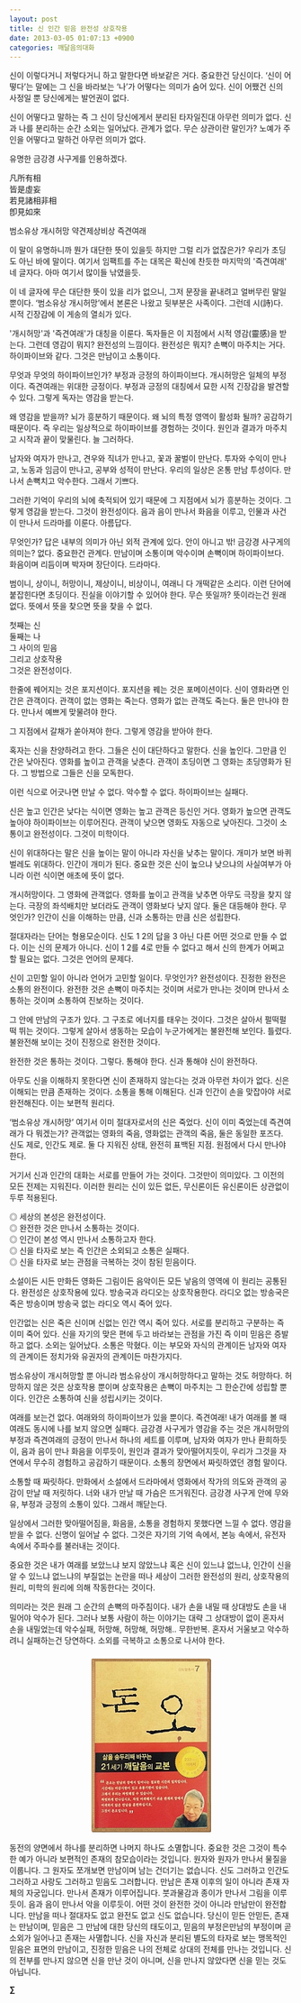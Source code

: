 ```yaml
---
layout: post
title: 신 인간 믿음 완전성 상호작용
date: 2013-03-05 01:07:13 +0900
categories: 깨달음의대화
---
```

신이 이렇다거니 저렇다거니 하고 말한다면 바보같은 거다. 중요한건 당신이다. ‘신이 어떻다’는 말에는 그 신을 바라보는 ‘나’가 어떻다는 의미가 숨어 있다. 신이 어쨌건 신의 사정일 뿐 당신에게는 발언권이 없다. 


  


신이 어떻다고 말하는 즉 그 신이 당신에게서 분리된 타자일진대 아무런 의미가 없다. 신과 나를 분리하는 순간 소외는 일어났다. 관계가 없다. 무슨 상관이란 말인가? 노예가 주인을 어떻다고 말하건 아무런 의미가 없다. 


  


유명한 금강경 사구게를 인용하겠다. 


  


凡所有相     
皆是虛妄     
若見諸相非相     
卽見如來


  


범소유상 개시허망 약견제상비상 즉견여래 


  


이 말이 유명하니까 뭔가 대단한 뜻이 있을듯 하지만 그럴 리가 없잖은가? 우리가 초딩도 아닌 바에 말이다. 여기서 임팩트를 주는 대목은 확신에 찬듯한 마지막의 '즉견여래' 네 글자다. 아마 여기서 많이들 낚였을듯. 


  


이 네 글자에 무슨 대단한 뜻이 있을 리가 없으니, 그저 문장을 끝내려고 얼버무린 말일 뿐이다. ‘범소유상 개시허망’에서 본론은 나왔고 뒷부분은 사족이다. 그런데 시(詩)다. 시적 긴장감에 이 게송의 열쇠가 있다. 


  


'개시허망'과 '즉견여래'가 대칭을 이룬다. 독자들은 이 지점에서 시적 영감(靈感)을 받는다. 그런데 영감이 뭐지? 완전성의 느낌이다. 완전성은 뭐지? 손뼉이 마주치는 거다. 하이파이브와 같다. 그것은 만남이고 소통이다. 


  


무엇과 무엇의 하이파이브인가? 부정과 긍정의 하이파이브다. 개시허망은 일체의 부정이다. 즉견여래는 위대한 긍정이다. 부정과 긍정의 대칭에서 묘한 시적 긴장감을 발견할 수 있다. 그렇게 독자는 영감을 받는다.


  


왜 영감을 받을까? 뇌가 흥분하기 때문이다. 왜 뇌의 특정 영역이 활성화 될까? 공감하기 때문이다. 즉 우리는 일상적으로 하이파이브를 경험하는 것이다. 원인과 결과가 마주치고 시작과 끝이 맞물린다. 늘 그러하다.


  


남자와 여자가 만나고, 견우와 직녀가 만나고, 꽃과 꿀벌이 만난다. 투자와 수익이 만나고, 노동과 임금이 만나고, 공부와 성적이 만난다. 우리의 일상은 온통 만남 투성이다. 만나서 손뼉치고 악수한다. 그래서 기쁘다.


  


그러한 기억이 우리의 뇌에 축적되어 있기 때문에 그 지점에서 뇌가 흥분하는 것이다. 그렇게 영감을 받는다. 그것이 완전성이다. 음과 음이 만나서 화음을 이루고, 인물과 사건이 만나서 드라마를 이룬다. 아름답다.


  


무엇인가? 답은 내부의 의미가 아닌 외적 관계에 있다. 안이 아니고 밖! 금강경 사구게의 의미는? 없다. 중요한건 관계다. 만남이며 소통이며 악수이며 손뼉이며 하이파이브다. 화음이며 리듬이며 박자며 장단이다. 드라마다. 


  


범이니, 상이니, 허망이니, 제상이니, 비상이니, 여래니 다 개떡같은 소리다. 이런 단어에 붙잡힌다면 초딩이다. 진실을 이야기할 수 있어야 한다. 무슨 뜻일까? 뜻이라는건 원래 없다. 뜻에서 뜻을 찾으면 뜻을 찾을 수 없다.


  


첫째는 신    
둘째는 나    
그 사이의 믿음    
그리고 상호작용    
그것은 완전성이다. 


  


한줄에 꿰어지는 것은 포지션이다. 포지션을 꿰는 것은 포메이션이다. 신이 영화라면 인간은 관객이다. 관객이 없는 영화는 죽는다. 영화가 없는 관객도 죽는다. 둘은 만나야 한다. 만나서 예쁘게 맞물려야 한다. 


  


그 지점에서 갈채가 쏟아져야 한다. 그렇게 영감을 받아야 한다. 


  


혹자는 신을 찬양하려고 한다. 그들은 신이 대단하다고 말한다. 신을 높인다. 그만큼 인간은 낮아진다. 영화를 높이고 관객을 낮춘다. 관객이 초딩이면 그 영화는 초딩영화가 된다. 그 방법으로 그들은 신을 모독한다. 


  


이런 식으로 어긋나면 만날 수 없다. 악수할 수 없다. 하이파이브는 실패다. 


  


신은 높고 인간은 낮다는 식이면 영화는 높고 관객은 등신인 거다. 영화가 높으면 관객도 높아야 하이파이브는 이루어진다. 관객이 낮으면 영화도 자동으로 낮아진다. 그것이 소통이고 완전성이다. 그것이 미학이다.


  


신이 위대하다는 말은 신을 높이는 말이 아니라 자신을 낮추는 말이다. 개미가 보면 바퀴벌레도 위대하다. 인간이 개미가 된다. 중요한 것은 신이 높으냐 낮으냐의 사실여부가 아니라 이런 식이면 애초에 뜻이 없다.


  


개시허망이다. 그 영화에 관객없다. 영화를 높이고 관객을 낮추면 아무도 극장을 찾지 않는다. 극장의 좌석배치만 보더라도 관객이 영화보다 낮지 않다. 둘은 대등해야 한다. 무엇인가? 인간이 신을 이해하는 만큼, 신과 소통하는 만큼 신은 성립한다. 


  


절대자라는 단어는 형용모순이다. 신도 1 2의 답을 3 아닌 다른 어떤 것으로 만들 수 없다. 이는 신의 문제가 아니다. 신이 1 2를 4로 만들 수 없다고 해서 신의 한계가 어쩌고 할 필요는 없다. 그것은 언어의 문제다. 


  


신이 고민할 일이 아니라 언어가 고민할 일이다. 무엇인가? 완전성이다. 진정한 완전은 소통의 완전이다. 완전한 것은 손뼉이 마주치는 것이며 서로가 만나는 것이며 만나서 소통하는 것이며 소통하여 진보하는 것이다. 


  


그 안에 만남의 구조가 있다. 그 구조로 에너지를 태우는 것이다. 그것은 살아서 펄떡펄떡 뛰는 것이다. 그렇게 살아서 생동하는 모습이 누군가에게는 불완전해 보인다. 틀렸다. 불완전해 보이는 것이 진정으로 완전한 것이다. 


  


완전한 것은 통하는 것이다. 그렇다. 통해야 한다. 신과 통해야 신이 완전하다. 


  


아무도 신을 이해하지 못한다면 신이 존재하지 않는다는 것과 아무런 차이가 없다. 신은 이해되는 만큼 존재하는 것이다. 소통을 통해 이해된다. 신과 인간이 손을 맞잡아야 서로 완전해진다. 이는 보편적 원리다. 


  


‘범소유상 개시허망’ 여기서 이미 절대자로서의 신은 죽었다. 신이 이미 죽었는데 즉견여래가 다 뭐겠는가? 관객없는 영화의 죽음, 영화없는 관객의 죽음, 둘은 동일한 포즈다. 신도 제로, 인간도 제로. 둘 다 지워진 상태, 완전히 표백된 지점. 원점에서 다시 만나야 한다. 


  


거기서 신과 인간의 대화는 서로를 만들어 가는 것이다. 그것만이 의미있다. 그 이전의 모든 전제는 지워진다. 이러한 원리는 신이 있든 없든, 무신론이든 유신론이든 상관없이 두루 적용된다.


  


◎ 세상의 본성은 완전성이다.    
◎ 완전한 것은 만나서 소통하는 것이다.    
◎ 인간이 본성 역시 만나서 소통하고자 한다.    
◎ 신을 타자로 보는 즉 인간은 소외되고 소통은 실패다.    
◎ 신을 타자로 보는 관점을 극복하는 것이 참된 믿음이다. 


  


소설이든 시든 만화든 영화든 그림이든 음악이든 모든 낳음의 영역에 이 원리는 공통된다. 완전성은 상호작용에 있다. 방송국과 라디오는 상호작용한다. 라디오 없는 방송국은 죽은 방송이며 방송국 없는 라디오 역시 죽어 있다. 


  


인간없는 신은 죽은 신이며 신없는 인간 역시 죽어 있다. 서로를 분리하고 구분하는 즉 이미 죽어 있다. 신을 자기의 맞은 편에 두고 바라보는 관점을 가진 즉 이미 믿음은 증발하고 없다. 소외는 일어났다. 소통은 막혔다. 이는 부모와 자식의 관계이든 남자와 여자의 관계이든 정치가와 유권자의 관계이든 마찬가지다. 


  


범소유상이 개시허망할 뿐 아니라 범소유상이 개시허망하다고 말하는 것도 허망하다. 허망하지 않은 것은 상호작용 뿐이며 상호작용은 손뼉이 마주치는 그 한순간에 성립할 뿐이다. 인간은 소통하여 신을 성립시키는 것이다. 


  


여래를 보는건 없다. 여래와의 하이파이브가 있을 뿐이다. 즉견여래! 내가 여래를 볼 때 여래도 동시에 나를 보지 않으면 실패다. 금강경 사구게가 영감을 주는 것은 개시허망의 부정과 즉견여래의 긍정이 만나서 하나의 세트를 이루며, 남자와 여자가 만나 환희하듯이, 음과 음이 만나 화음을 이루듯이, 원인과 결과가 맞아떨어지듯이, 우리가 그것을 자연에서 무수히 경험하고 공감하기 때문이다. 소통의 장면에서 짜릿하였던 경험 말이다. 


  


소통할 때 짜릿하다. 만화에서 소설에서 드라마에서 영화에서 작가의 의도와 관객의 공감이 만날 때 저릿하다. 너와 내가 만날 때 가슴은 뜨거워진다. 금강경 사구게 안에 무와 유, 부정과 긍정의 소통이 있다. 그래서 깨닫는다. 


  


일상에서 그러한 맞아떨어짐을, 화음을, 소통을 경험하지 못했다면 느낄 수 없다. 영감을 받을 수 없다. 신명이 일어날 수 없다. 그것은 자기의 기억 속에서, 본능 속에서, 유전자 속에서 주파수를 불러내는 것이다.


  


중요한 것은 내가 여래를 보았느냐 보지 않았느냐 혹은 신이 있느냐 없느냐, 인간이 신을 알 수 있느냐 없느냐의 부질없는 논란을 떠나 세상이 그러한 완전성의 원리, 상호작용의 원리, 미학의 원리에 의해 작동한다는 것이다. 


  


의미라는 것은 원래 그 순간의 손뼉의 마주침이다. 내가 손을 내밀 때 상대방도 손을 내밀어야 악수가 된다. 그러나 보통 사람이 하는 이야기는 대략 그 상대방이 없이 혼자서 손을 내밀었는데 악수실패, 허망해, 허망해, 허망해.. 무한반복. 혼자서 거울보고 악수하려니 실패하는건 당연하다. 소외를 극복하고 소통으로 나서야 한다. 


  


 ###


  




<p align="center">
  <a href="?mid=DonOh"><img alt="345678.jpg" src="files/attach/images/198/727/315/55.JPG" /> <br /></a> 
  
  <p>
  </p>
  
  <p>
    동전의 양면에서 하나를 분리하면 나머지 하나도 소멸합니다. 중요한 것은 그것이 특수한 예가 아니라 보편적인 존재의 참모습이라는 것입니다. 원자와 원자가 만나서 물질을 이룹니다. 그 원자도 쪼개보면 만남이며 남는 건더기는 없습니다. 신도 그러하고 인간도 그러하고 사랑도 그러하고 믿음도 그러합니다. 만남은 존재 이후의 일이 아니라 존재 자체의 자궁입니다. 만나서 존재가 이루어집니다. 붓과물감과 종이가 만나서 그림을 이루듯이. 음과 음이 만나서 악을 이루듯이. 어떤 것이 완전한 것이 아니라 만남만이 완전합니다. 만남을 떠나 절대자도 없고 완전도 없고 신도 없습니다. 당신이 믿든 안믿든, 존재는 만남이며, 믿음은 그 만남에 대한 당신의 태도이고, 믿음의 부정은만남의 부정이며 곧 소외가 일어나고 존재는 사멸합니다. 신을 자신과 분리된 별도의 타자로 보는 맹목적인 믿음은 표면의 만남이고, 진정한 믿음은 나의 전체로 상대의 전체를 만나는 것입니다. 신의 전부를 만나지 않으면 신을 만난 것이 아니며, 신을 만나지 않았다면 신을 믿는 것도 아닙니다.
  </p>
  
  <p>
  </p>
  
  <p>
  </p>
  
  <p>
  </p>
  
  <p>
    <b>∑</b> <br /><br />
  </p>
  
  <p>
  </p>
  
  <p>
  </p>
  
  <p>
  </p>
  
  <p>
  </p>
  
  <p>
  </p>
  
  <p>
  </p>
  
  <p>
  </p>
  
  <p>
  </p>
  
  <p>
  </p>
</p>